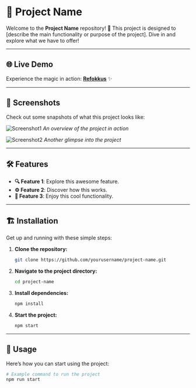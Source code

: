 # 🚀 Project Name

Welcome to the **Project Name** repository! 🌟 This project is designed to [describe the main functionality or purpose of the project]. Dive in and explore what we have to offer!

---

## 🌐 Live Demo

Experience the magic in action: [**Refokkus**](https://refokkus.netlify.app/) ✨

---

## 📸 Screenshots

Check out some snapshots of what this project looks like:

![Screenshot1](https://via.placeholder.com/800x400.png?text=Screenshot1)
*An overview of the project in action*

![Screenshot2](https://via.placeholder.com/800x400.png?text=Screenshot2)
*Another glimpse into the project*

---

## 🛠️ Features

- **🔍 Feature 1**: Explore this awesome feature.
- **⚙️ Feature 2**: Discover how this works.
- **🚀 Feature 3**: Enjoy this cool functionality.

---

## 🏗️ Installation

Get up and running with these simple steps:

1. **Clone the repository:**

    ```bash
    git clone https://github.com/yourusername/project-name.git
    ```

2. **Navigate to the project directory:**

    ```bash
    cd project-name
    ```

3. **Install dependencies:**

    ```bash
    npm install
    ```

4. **Start the project:**

    ```bash
    npm start
    ```

---

## 📝 Usage

Here’s how you can start using the project:

```bash
# Example command to run the project
npm run start
